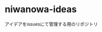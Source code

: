 # niwanowa-ideas

アイデアをissuesにて管理する用のリポジトリ

<!-- ISSUE_LIST_START -->
<!-- This section will be automatically updated by the GitHub Action -->
<!-- ISSUE_LIST_END -->
